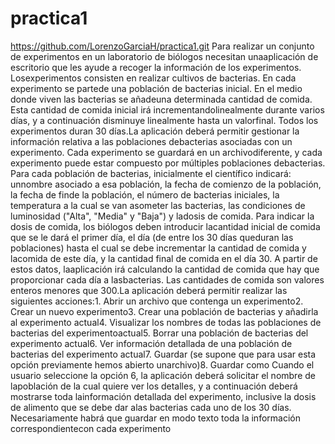 # practica1
https://github.com/LorenzoGarciaH/practica1.git
Para realizar un conjunto de experimentos en un laboratorio de biólogos necesitan unaaplicación de escritorio que les ayude a recoger la información de los experimentos. Losexperimentos consisten en realizar cultivos de bacterias. En cada experimento se partede una población de bacterias inicial. En el medio donde viven las bacterias se añadeuna determinada cantidad de comida. Esta cantidad de comida inicial irá incrementandolinealmente durante varios días, y a continuación disminuye linealmente hasta un valorfinal. Todos los experimentos duran 30 días.La aplicación deberá permitir gestionar la información relativa a las poblaciones debacterias asociadas con un experimento. Cada experimento se guardará en un archivodiferente, y cada experimento puede estar compuesto por múltiples poblaciones debacterias. Para cada población de bacterias, inicialmente el científico indicará: unnombre asociado a esa población, la fecha de comienzo de la población, la fecha de finde la población, el número de bacterias iniciales, la temperatura a la cual se van asometer las bacterias, las condiciones de luminosidad ("Alta", "Media" y "Baja") y ladosis de comida. Para indicar la dosis de comida, los biólogos deben introducir lacantidad inicial de comida que se le dará el primer día, el día (de entre los 30 días queduran las poblaciones) hasta el cual se debe incrementar la cantidad de comida y lacomida de este día, y la cantidad final de comida en el día 30. A partir de estos datos, laaplicación irá calculando la cantidad de comida que hay que proporcionar cada día a lasbacterias. Las cantidades de comida son valores enteros menores que 300.La aplicación deberá permitir realizar las siguientes acciones:1. Abrir un archivo que contenga un experimento2. Crear un nuevo experimento3. Crear una población de bacterias y añadirla al experimento actual4. Visualizar los nombres de todas las poblaciones de bacterias del experimentoactual5. Borrar una población de bacterias del experimento actual6. Ver información detallada de una población de bacterias del experimento actual7. Guardar (se supone que para usar esta opción previamente hemos abierto unarchivo)8. Guardar como Cuando el usuario seleccione la opción 6, la aplicación deberá solicitar el nombre de lapoblación de la cual quiere ver los detalles, y a continuación deberá mostrarse toda lainformación detallada del experimento, inclusive la dosis de alimento que se debe dar alas bacterias cada uno de los 30 días.
Necesariamente habrá que guardar en modo texto toda la información correspondientecon cada experimento
